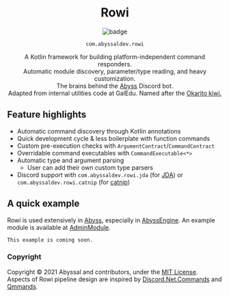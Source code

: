 <div align="center">

<h1>Rowi</h1>

![badge](https://github.com/abyssal/rowi/workflows/Gradle/badge.svg)

<code>com.abyssaldev.rowi</code>

A Kotlin framework for building platform-independent command responders.  
Automatic module discovery, parameter/type reading, and heavy customization.  
The brains behind the [Abyss](https://github.com/abyssal/abyss) Discord bot.   
Adapted from internal utilities code at GalEdu.
Named after the [Okarito kiwi.](https://en.wikipedia.org/wiki/Okarito_kiwi)

</div>

## Feature highlights
- Automatic command discovery through Kotlin annotations
- Quick development cycle & less boilerplate with function commands
- Custom pre-execution checks with `ArgumentContract`/`CommandContract`
- Overridable command executables with `CommandExecutable<*>`
- Automatic type and argument parsing
  - User can add their own custom type parsers
- Discord support with `com.abyssaldev.rowi.jda` (for [JDA](https://github.com/dv8fromtheworld/jda)) or `com.abyssaldev.rowi.catnip` (for [catnip](https://github.com/mewna/catnip))

## A quick example
Rowi is used extensively in [Abyss](abyssal/Abyss), especially in [AbyssEngine](https://github.com/abyssal/abyss/blob/v16-kt/src/main/kotlin/com/abyssaldev/abyss/AbyssEngine.kt#L93). An example module is available at [AdminModule](https://github.com/abyssal/abyss/blob/v16-kt/src/main/kotlin/com/abyssaldev/abyss/commands/gateway/AdminModule.kt).
```
This example is coming soon.
```

### Copyright
Copyright &copy; 2021 Abyssal and contributors, under the [MIT License](LICENSE.md).  
Aspects of Rowi pipeline design are inspired by [Discord.Net.Commands](https://github.com/discord-net/Discord.Net/tree/dev/src/Discord.Net.Commands) and [Qmmands](https://github.com/Quahu/Qmmands).
